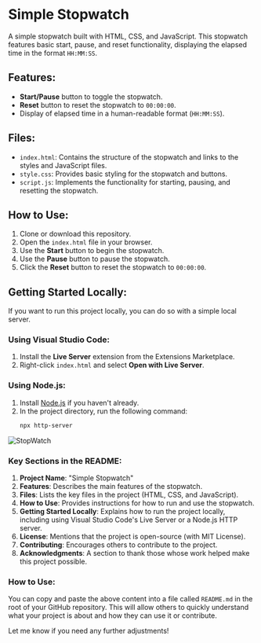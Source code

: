 # Simple Stopwatch

A simple stopwatch built with HTML, CSS, and JavaScript. This stopwatch features basic start, pause, and reset functionality, displaying the elapsed time in the format `HH:MM:SS`.

## Features:
- **Start/Pause** button to toggle the stopwatch.
- **Reset** button to reset the stopwatch to `00:00:00`.
- Display of elapsed time in a human-readable format (`HH:MM:SS`).

## Files:
- `index.html`: Contains the structure of the stopwatch and links to the styles and JavaScript files.
- `style.css`: Provides basic styling for the stopwatch and buttons.
- `script.js`: Implements the functionality for starting, pausing, and resetting the stopwatch.

## How to Use:
1. Clone or download this repository.
2. Open the `index.html` file in your browser.
3. Use the **Start** button to begin the stopwatch.
4. Use the **Pause** button to pause the stopwatch.
5. Click the **Reset** button to reset the stopwatch to `00:00:00`.

## Getting Started Locally:
If you want to run this project locally, you can do so with a simple local server.

### Using Visual Studio Code:
1. Install the **Live Server** extension from the Extensions Marketplace.
2. Right-click `index.html` and select **Open with Live Server**.

### Using Node.js:
1. Install [Node.js](https://nodejs.org/) if you haven't already.
2. In the project directory, run the following command:
   ```bash
   npx http-server

![StopWatch](asserts/Screenshot%202025-01-28%20111057.png)



### Key Sections in the README:
1. **Project Name**: "Simple Stopwatch"
2. **Features**: Describes the main features of the stopwatch.
3. **Files**: Lists the key files in the project (HTML, CSS, and JavaScript).
4. **How to Use**: Provides instructions for how to run and use the stopwatch.
5. **Getting Started Locally**: Explains how to run the project locally, including using Visual Studio Code's Live Server or a Node.js HTTP server.
6. **License**: Mentions that the project is open-source (with MIT License).
7. **Contributing**: Encourages others to contribute to the project.
8. **Acknowledgments**: A section to thank those whose work helped make this project possible.

### How to Use:
You can copy and paste the above content into a file called `README.md` in the root of your GitHub repository. This will allow others to quickly understand what your project is about and how they can use it or contribute.

Let me know if you need any further adjustments!
